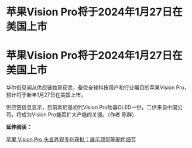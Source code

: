 # 苹果Vision Pro将于2024年1月27日在美国上市

# 苹果Vision Pro将于2024年1月27日在美国上市

华尔街见闻从供应链独家获悉，备受全球科技用户和行业瞩目的苹果Vision Pro，预计将于新年1月27日在美国上市。

供应链信息显示，目前索尼是初代Vision Pro硅基OLED一供，二供来自中国公司，将成为Vision Pro能否扩大产能的关键。（作者 陈群）

**延伸阅读：**

[苹果 Vision Pro
头显外观专利获批：展示顶带等配件细节](https://news.qq.com/rain/a/20240102A00OLB00)

